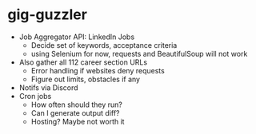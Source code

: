 # gig-guzzler
- Job Aggregator API: LinkedIn Jobs
    - Decide set of keywords, acceptance criteria
    - using Selenium for now, requests and BeautifulSoup will not work
- Also gather all 112 career section URLs
    - Error handling if websites deny requests
    - Figure out limits, obstacles if any
- Notifs via Discord
- Cron jobs
    - How often should they run?
    - Can I generate output diff?
    - Hosting? Maybe not worth it

